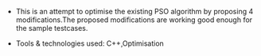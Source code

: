 - This is an attempt to optimise the existing PSO algorithm by proposing 4 modifications.The proposed modifications are working good enough for the sample testcases.

- Tools & technologies used: C++,Optimisation
